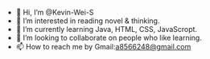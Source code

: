 - 👋 Hi, I’m @Kevin-Wei-S
- 👀 I’m interested in reading novel & thinking.
- 🌱 I’m currently learning Java, HTML, CSS, JavaScropt.
- 💞️ I’m looking to collaborate on people who like learning.
- 📫 How to reach me by Gmail:a8566248@gmail.com

<!---
Kevin-Wei-S/Kevin-Wei-S is a ✨ special ✨ repository because its `README.md` (this file) appears on your GitHub profile.
You can click the Preview link to take a look at your changes.
--->
